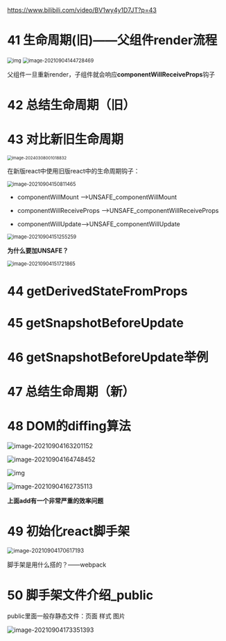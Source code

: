 https://www.bilibili.com/video/BV1wy4y1D7JT?p=43

# 41 生命周期(旧)——父组件render流程

<img src="05.assets/企业微信截图_16307380143814.png" alt="img" style="zoom:80%;" />

<img src="05.assets/image-20210904144728469.png" alt="image-20210904144728469" style="zoom: 80%;" />

父组件一旦重新render，子组件就会响应**componentWillReceiveProps**钩子

# 42 总结生命周期（旧）

# 43 对比新旧生命周期

<img src="05 41——50节.assets/image-20240308001018832.png" alt="image-20240308001018832" style="zoom: 67%;" />

在新版react中使用旧版react中的生命周期钩子：

<img src="05.assets/image-20210904150811465.png" alt="image-20210904150811465" style="zoom:80%;" />

* componentWillMount -->UNSAFE_componentWillMount

* componentWillReceiveProps -->UNSAFE_componentWillReceiveProps 

* componentWillUpdate-->UNSAFE_componentWillUpdate


<img src="05.assets/image-20210904151255259.png" alt="image-20210904151255259" style="zoom:80%;" />

**为什么要加UNSAFE？**

<img src="05.assets/image-20210904151721865.png" alt="image-20210904151721865" style="zoom:80%;" />

# 44 getDerivedStateFromProps



# 45 getSnapshotBeforeUpdate



# 46 getSnapshotBeforeUpdate举例



# 47 总结生命周期（新）

# 48 DOM的diffing算法

![image-20210904163201152](05.assets/image-20210904163201152.png)

![image-20210904164748452](05.assets/image-20210904164748452.png)

![img](05.assets/企业微信截图_16307439282451.png)

![image-20210904162735113](05.assets/image-20210904162735113.png)

**上面add有一个非常严重的效率问题**



# 49 初始化react脚手架

<img src="05.assets/image-20210904170617193.png" alt="image-20210904170617193" style="zoom:90%;" />

脚手架是用什么搭的？——webpack

# 50 脚手架文件介绍_public

  public里面一般存静态文件：页面 样式 图片

![image-20210904173351393](05.assets/image-20210904173351393.png)





















































































































